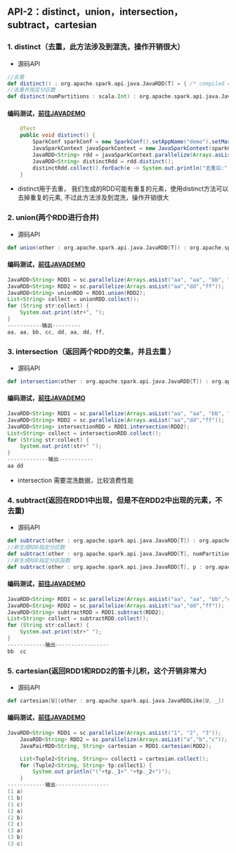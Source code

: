 ## API-2：distinct，union，intersection，subtract，cartesian
### 1. distinct（去重，此方法涉及到混洗，操作开销很大）
* 源码API
```scala
//去重
def distinct() : org.apache.spark.api.java.JavaRDD[T] = { /* compiled code */ }
//去重并指定分区数
def distinct(numPartitions : scala.Int) : org.apache.spark.api.java.JavaRDD[T] = { /* compiled code */ }
```
#### 编码测试，[前往JAVADEMO](https://github.com/lk6678979/owp-spark/blob/master/java-rdd/src/main/java/com/owp/rdddemo/Distinct.java) 
```java
    @Test
    public void distinct() {
        SparkConf sparkConf = new SparkConf().setAppName("demo").setMaster("local").set("spark.executor.memory", "1g");
        JavaSparkContext javaSparkContext = new JavaSparkContext(sparkConf);
        JavaRDD<String> rdd = javaSparkContext.parallelize(Arrays.asList("sssss", "sssss", "zzzz", "zzzz", "xyzzz"));
        JavaRDD<String> distinctRdd = rdd.distinct();
        distinctRdd.collect().forEach(e -> System.out.println("去重后:" + e));
    }
```
* distinct用于去重， 我们生成的RDD可能有重复的元素，使用distinct方法可以去掉重复的元素, 不过此方法涉及到混洗，操作开销很大
### 2. union(两个RDD进行合并)
* 源码API
```scala
def union(other : org.apache.spark.api.java.JavaRDD[T]) : org.apache.spark.api.java.JavaRDD[T] = { /* compiled code */ }
```
#### 编码测试，[前往JAVADEMO](https://github.com/lk6678979/owp-spark/blob/master/java-rdd/src/main/java/com/owp/rdddemo/Union.java) 
```java
JavaRDD<String> RDD1 = sc.parallelize(Arrays.asList("aa", "aa", "bb", "cc", "dd"));
JavaRDD<String> RDD2 = sc.parallelize(Arrays.asList("aa","dd","ff"));
JavaRDD<String> unionRDD = RDD1.union(RDD2);
List<String> collect = unionRDD.collect();
for (String str:collect) {
    System.out.print(str+", ");
}
-----------输出---------
aa, aa, bb, cc, dd, aa, dd, ff,
```

### 3. intersection（返回两个RDD的交集，并且去重 ）
* 源码API
```scala
def intersection(other : org.apache.spark.api.java.JavaRDD[T]) : org.apache.spark.api.java.JavaRDD[T] = { /* compiled code */ }
```
#### 编码测试，[前往JAVADEMO](https://github.com/lk6678979/owp-spark/blob/master/java-rdd/src/main/java/com/owp/rdddemo/Intersection.java) 
```java
JavaRDD<String> RDD1 = sc.parallelize(Arrays.asList("aa", "aa", "bb", "cc", "dd"));
JavaRDD<String> RDD2 = sc.parallelize(Arrays.asList("aa","dd","ff"));
JavaRDD<String> intersectionRDD = RDD1.intersection(RDD2);
List<String> collect = intersectionRDD.collect();
for (String str:collect) {
    System.out.print(str+" ");
}
-------------输出-----------
aa dd
```
* intersection 需要混洗数据，比较浪费性能 
### 4. subtract(返回在RDD1中出现，但是不在RDD2中出现的元素，不去重)
* 源码API
```scala
def subtract(other : org.apache.spark.api.java.JavaRDD[T]) : org.apache.spark.api.java.JavaRDD[T] = { /* compiled code */ }
//新生成RDD指定分区数
def subtract(other : org.apache.spark.api.java.JavaRDD[T], numPartitions : scala.Int) : org.apache.spark.api.java.JavaRDD[T] = { /* compiled code */ }
//新生成RDD指定分区函数
def subtract(other : org.apache.spark.api.java.JavaRDD[T], p : org.apache.spark.Partitioner) : org.apache.spark.api.java.JavaRDD[T] = { /* compiled code */ }
``` 
#### 编码测试，[前往JAVADEMO](https://github.com/lk6678979/owp-spark/blob/master/java-rdd/src/main/java/com/owp/rdddemo/Subtract.java) 
```java
JavaRDD<String> RDD1 = sc.parallelize(Arrays.asList("aa", "aa", "bb","cc", "dd"));
JavaRDD<String> RDD2 = sc.parallelize(Arrays.asList("aa","dd","ff"));
JavaRDD<String> subtractRDD = RDD1.subtract(RDD2);
List<String> collect = subtractRDD.collect();
for (String str:collect) {
    System.out.print(str+" ");
}
------------输出-----------------
bb  cc 
```
### 5. cartesian(返回RDD1和RDD2的笛卡儿积，这个开销非常大)
* 源码API
```scala
def cartesian[U](other : org.apache.spark.api.java.JavaRDDLike[U, _]) : org.apache.spark.api.java.JavaPairRDD[T, U] = { /* compiled code */ }
``` 
#### 编码测试，[前往JAVADEMO](https://github.com/lk6678979/owp-spark/blob/master/java-rdd/src/main/java/com/owp/rdddemo/Cartesian.java) 
```java
JavaRDD<String> RDD1 = sc.parallelize(Arrays.asList("1", "2", "3"));
    JavaRDD<String> RDD2 = sc.parallelize(Arrays.asList("a","b","c"));
    JavaPairRDD<String, String> cartesian = RDD1.cartesian(RDD2);

    List<Tuple2<String, String>> collect1 = cartesian.collect();
    for (Tuple2<String, String> tp:collect1) {
        System.out.println("("+tp._1+" "+tp._2+")");
    }
------------输出-----------------
(1 a)
(1 b)
(1 c)
(2 a)
(2 b)
(2 c)
(3 a)
(3 b)
(3 c)
```
